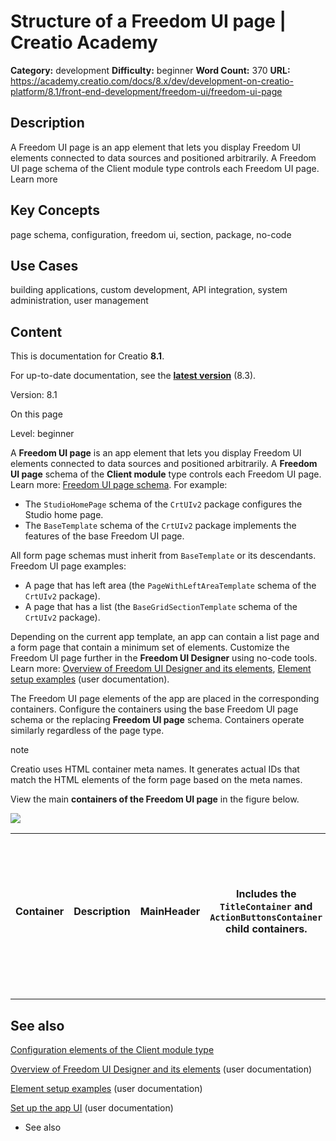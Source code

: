 # Structure of a Freedom UI page | Creatio Academy

**Category:** development **Difficulty:** beginner **Word Count:** 370 **URL:**
https://academy.creatio.com/docs/8.x/dev/development-on-creatio-platform/8.1/front-end-development/freedom-ui/freedom-ui-page

## Description

A Freedom UI page is an app element that lets you display Freedom UI elements
connected to data sources and positioned arbitrarily. A Freedom UI page schema
of the Client module type controls each Freedom UI page. Learn more

## Key Concepts

page schema, configuration, freedom ui, section, package, no-code

## Use Cases

building applications, custom development, API integration, system
administration, user management

## Content

This is documentation for Creatio **8.1**.

For up-to-date documentation, see the
**[latest version](/docs/8.x/dev/development-on-creatio-platform/front-end-development/freedom-ui/freedom-ui-page)**
(8.3).

Version: 8.1

On this page

Level: beginner

A **Freedom UI page** is an app element that lets you display Freedom UI
elements connected to data sources and positioned arbitrarily. A **Freedom UI
page** schema of the **Client module** type controls each Freedom UI page. Learn
more:
[Freedom UI page schema](https://academy.creatio.com/documents?ver=8.1&id=15106&anchor=title-2123-10).
For example:

- The `StudioHomePage` schema of the `CrtUIv2` package configures the Studio
  home page.
- The `BaseTemplate` schema of the `CrtUIv2` package implements the features of
  the base Freedom UI page.

All form page schemas must inherit from `BaseTemplate` or its descendants.
Freedom UI page examples:

- A page that has left area (the `PageWithLeftAreaTemplate` schema of the
  `CrtUIv2` package).
- A page that has a list (the `BaseGridSectionTemplate` schema of the `CrtUIv2`
  package).

Depending on the current app template, an app can contain a list page and a form
page that contain a minimum set of elements. Customize the Freedom UI page
further in the **Freedom UI Designer** using no-code tools. Learn more:
[Overview of Freedom UI Designer and its elements](https://academy.creatio.com/documents?ver=8.1&id=2376),
[Element setup examples](https://academy.creatio.com/docs/8.x/no-code-customization/category/element-setup-examples)
(user documentation).

The Freedom UI page elements of the app are placed in the corresponding
containers. Configure the containers using the base Freedom UI page schema or
the replacing **Freedom UI page** schema. Containers operate similarly
regardless of the page type.

note

Creatio uses HTML container meta names. It generates actual IDs that match the
HTML elements of the form page based on the meta names.

View the main **containers of the Freedom UI page** in the figure below.

![](https://d3a7ykdi65m4cy.cloudfront.net/ac-en/s3fs-public/documentation/sdk/en/BPMonlineWebSDK/Screenshots/FreedomUIPage/8.1/scr_Freedom_UI_Page.png)

| Container | Description | MainHeader | Includes the `TitleContainer` and `ActionButtonsContainer` child containers. | TitleContainer | Includes the page title. | ActionButtonsContainer | Includes the page actions, such as add record, open page, import data, etc. | MainContainer | Includes the `MainFilterContainer` and `SectionContentWrapper` child containers. | MainFilterContainer | Includes the `LeftFilterContainer` and `RightFilterContainer` child containers. | LeftFilterContainer | Includes the menu of the **Folders** page element. | RightFilterContainer | Includes the filter of page content. | SectionContentWrapper | Includes the page content. |
| --------- | ----------- | ---------- | ---------------------------------------------------------------------------- | -------------- | ------------------------ | ---------------------- | --------------------------------------------------------------------------- | ------------- | -------------------------------------------------------------------------------- | ------------------- | ------------------------------------------------------------------------------- | ------------------- | -------------------------------------------------- | -------------------- | ------------------------------------ | --------------------- | -------------------------- |

---

## See also​

[Configuration elements of the Client module type](https://academy.creatio.com/documents?ver=8.1&id=15106)

[Overview of Freedom UI Designer and its elements](https://academy.creatio.com/documents?ver=8.1&id=2376)
(user documentation)

[Element setup examples](https://academy.creatio.com/docs/8.x/no-code-customization/category/element-setup-examples)
(user documentation)

[Set up the app UI](https://academy.creatio.com/documents?ver=8.1&id=2379) (user
documentation)

- See also
